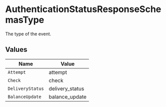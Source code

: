 # AuthenticationStatusResponseSchemasType

The type of the event.


## Values

| Name             | Value            |
| ---------------- | ---------------- |
| `Attempt`        | attempt          |
| `Check`          | check            |
| `DeliveryStatus` | delivery_status  |
| `BalanceUpdate`  | balance_update   |